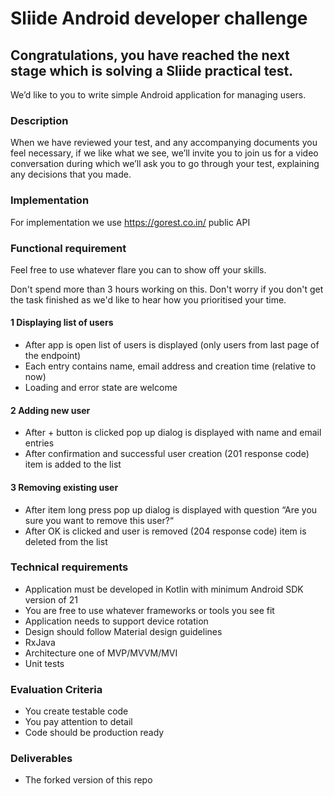 # Sliide Android developer challenge 
## Congratulations, you have reached the next stage which is solving a Sliide practical test.
We’d like to you to write simple Android application for managing users.

### Description
When we have reviewed your test, and any accompanying documents you feel necessary, if we like what we see, we’ll invite you to join us for a video conversation during which we’ll ask you to go through your test, explaining any decisions that you made.

### Implementation
For implementation we use https://gorest.co.in/ public API

### Functional requirement
Feel free to use whatever flare you can to show off your skills.

Don't spend more than 3 hours working on this. Don't worry if you don't get the task finished as we'd like to hear how you prioritised your time.

#### 1 Displaying list of users
- After app is open list of users is displayed (only users from last page of the endpoint)
- Each entry contains name, email address and creation time (relative to now)
- Loading and error state are welcome

#### 2 Adding new user
- After + button is clicked pop up dialog is displayed with name and email entries
- After confirmation and successful user creation (201 response code) item is added to the list

#### 3 Removing existing user
- After item long press pop up dialog is displayed with question “Are you sure you want to remove this user?“
- After OK is clicked and user is removed (204 response code) item is deleted from the list

### Technical requirements
- Application must be developed in Kotlin with minimum Android SDK version of 21
- You are free to use whatever frameworks or tools you see fit
- Application needs to support device rotation
- Design should follow Material design guidelines
- RxJava
- Architecture one of MVP/MVVM/MVI
- Unit tests

### Evaluation Criteria
- You create testable code
- You pay attention to detail
- Code should be production ready

### Deliverables
- The forked version of this repo


